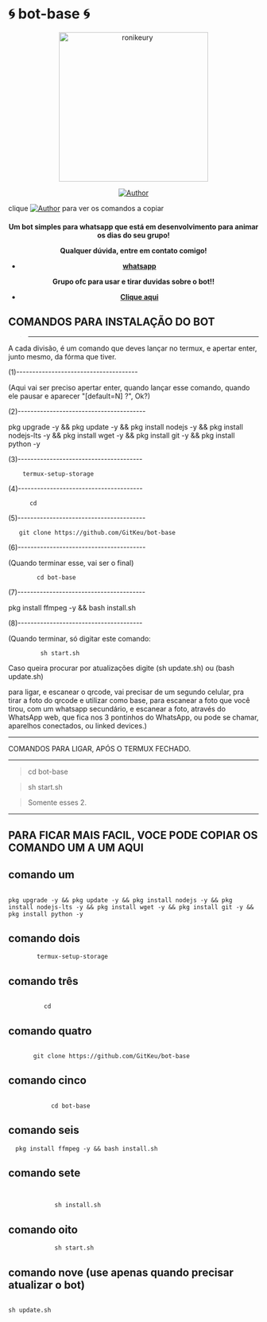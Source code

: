 # 🌀 bot-base 🌀
<div align="center">
<img src="https://i.ibb.co/TLySDcF/59ed60bd9936.jpg" alt="ronikeury" width="300" />

</div>
<p align="center">
  <a href="https://github.com/GitKeu/bot-base"><img title="Author" src="https://img.shields.io/github/forks/GitKeu/bot-base?color=black&label=ronikeury&logo=ronikeury&logoColor=ronikeury" /></a>
  
clique <a href="https://github.com/GitKeu/bot-base#para-ficar-mais-facil-voce-pode-copiar-os-comando-um-a-um-aqui"><img title="Author" src="https://img.shields.io/badge/-AQUI!!!-blue" /></a> para ver os comandos a copiar

<h4 align="center">

Um bot simples para whatsapp que está em desenvolvimento para animar os dias do seu grupo!

Qualquer dúvida, entre em contato comigo!
- [whatsapp](https://wa.me/5519986110794)

Grupo ofc para usar e tirar duvidas sobre o bot!!
- [Clique aqui](https://chat.whatsapp.com/GRWgGE02S2822S7E3zb84P)

## COMANDOS PARA INSTALAÇÃO DO BOT


> -----------------------------------

A cada divisão, é um comando que deves lançar no termux, e apertar enter, junto mesmo, da fórma que tiver.

(1)--------------------------------------

(Aqui vai ser preciso apertar enter, quando lançar esse comando, quando ele pausar e aparecer "[default=N] ?", Ok?)

(2)----------------------------------------

pkg upgrade -y && pkg update -y && pkg install nodejs -y && pkg install nodejs-lts -y && pkg install wget -y && pkg install git -y && pkg install python -y

(3)---------------------------------------

        termux-setup-storage 

(4)---------------------------------------

          cd

(5)----------------------------------------

       git clone https://github.com/GitKeu/bot-base

(6)----------------------------------------

(Quando terminar esse, vai ser o final)

            cd bot-base

(7)----------------------------------------
    
  pkg install ffmpeg -y && bash install.sh

(8)---------------------------------------

(Quando terminar, só digitar este comando:


             sh start.sh 
Caso queira procurar por atualizações digite (sh update.sh) ou (bash update.sh)


para ligar, e escanear o qrcode, vai precisar de um segundo celular, pra tirar a foto do qrcode e utilizar como base, para escanear a foto que você tirou, com um whatsapp secundário, e escanear a foto, através do WhatsApp web, que fica nos 3 pontinhos do WhatsApp, ou pode se chamar, aparelhos conectados, ou linked devices.)

-------------------------------------------

COMANDOS PARA LIGAR, APÓS O TERMUX FECHADO. 

-------------------------------------------

>    cd bot-base

>    sh start.sh 

>    Somente esses 2.

-------------------------------------------

## PARA FICAR MAIS FACIL, VOCE PODE COPIAR OS COMANDO UM A UM AQUI 

## comando um
```

pkg upgrade -y && pkg update -y && pkg install nodejs -y && pkg install nodejs-lts -y && pkg install wget -y && pkg install git -y && pkg install python -y

```

## comando dois

```
        termux-setup-storage 

```
## comando três
```

          cd
```

## comando quatro

```

       git clone https://github.com/GitKeu/bot-base

```

## comando cinco

```

            cd bot-base

```

## comando seis
 
```
  pkg install ffmpeg -y && bash install.sh

```

## comando sete
```


             sh install.sh 
```
## comando oito

```
             sh start.sh
```

## comando nove (use apenas quando precisar atualizar o bot)

```

sh update.sh 

```

</p>
</h4>
